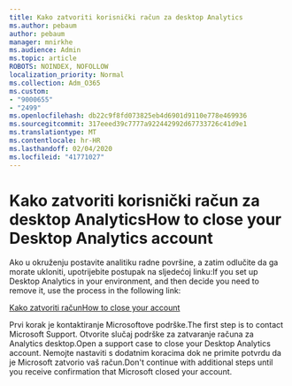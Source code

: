 ```yaml
---
title: Kako zatvoriti korisnički račun za desktop Analytics
ms.author: pebaum
author: pebaum
manager: mnirkhe
ms.audience: Admin
ms.topic: article
ROBOTS: NOINDEX, NOFOLLOW
localization_priority: Normal
ms.collection: Adm_O365
ms.custom:
- "9000655"
- "2499"
ms.openlocfilehash: db22c9f8fd073825eb4d6901d9110e778e469936
ms.sourcegitcommit: 317eeed39c7777a922442992d67733726c41d9e1
ms.translationtype: MT
ms.contentlocale: hr-HR
ms.lasthandoff: 02/04/2020
ms.locfileid: "41771027"
---
```

# <a name="how-to-close-your-desktop-analytics-account"></a><span data-ttu-id="ac14e-102">Kako zatvoriti korisnički račun za desktop Analytics</span><span class="sxs-lookup"><span data-stu-id="ac14e-102">How to close your Desktop Analytics account</span></span>

<span data-ttu-id="ac14e-103">Ako u okruženju postavite analitiku radne površine, a zatim odlučite da ga morate ukloniti, upotrijebite postupak na sljedećoj linku:</span><span class="sxs-lookup"><span data-stu-id="ac14e-103">If you set up Desktop Analytics in your environment, and then decide you need to remove it, use the process in the following link:</span></span>

[<span data-ttu-id="ac14e-104">Kako zatvoriti račun</span><span class="sxs-lookup"><span data-stu-id="ac14e-104">How to close your account</span></span>](https://docs.microsoft.com/configmgr/desktop-analytics/account-close)

<span data-ttu-id="ac14e-105">Prvi korak je kontaktiranje Microsoftove podrške.</span><span class="sxs-lookup"><span data-stu-id="ac14e-105">The first step is to contact Microsoft Support.</span></span> <span data-ttu-id="ac14e-106">Otvorite slučaj podrške za zatvaranje računa za Analytics desktop.</span><span class="sxs-lookup"><span data-stu-id="ac14e-106">Open a support case to close your Desktop Analytics account.</span></span> <span data-ttu-id="ac14e-107">Nemojte nastaviti s dodatnim koracima dok ne primite potvrdu da je Microsoft zatvorio vaš račun.</span><span class="sxs-lookup"><span data-stu-id="ac14e-107">Don't continue with additional steps until you receive confirmation that Microsoft closed your account.</span></span>